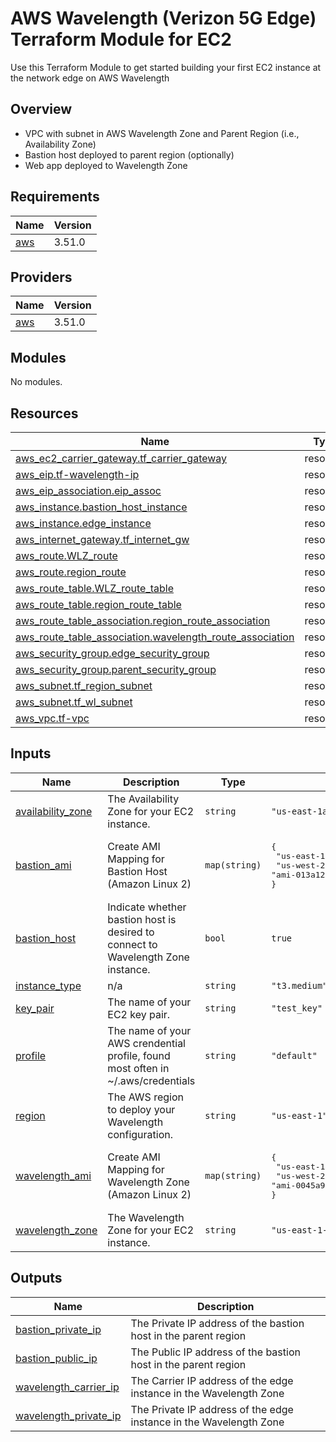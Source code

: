 # AWS Wavelength (Verizon 5G Edge) Terraform Module for EC2
Use this Terraform Module to get started building your first EC2 instance at the network edge on AWS Wavelength

## Overview
  - VPC with subnet in AWS Wavelength Zone and Parent Region (i.e., Availability Zone)
  - Bastion host deployed to parent region (optionally)
  - Web app deployed to Wavelength Zone

<!-- BEGIN_TF_DOCS -->
## Requirements

| Name | Version |
|------|---------|
| <a name="requirement_aws"></a> [aws](#requirement\_aws) | 3.51.0 |

## Providers

| Name | Version |
|------|---------|
| <a name="provider_aws"></a> [aws](#provider\_aws) | 3.51.0 |

## Modules

No modules.

## Resources

| Name | Type |
|------|------|
| [aws_ec2_carrier_gateway.tf_carrier_gateway](https://registry.terraform.io/providers/hashicorp/aws/3.51.0/docs/resources/ec2_carrier_gateway) | resource |
| [aws_eip.tf-wavelength-ip](https://registry.terraform.io/providers/hashicorp/aws/3.51.0/docs/resources/eip) | resource |
| [aws_eip_association.eip_assoc](https://registry.terraform.io/providers/hashicorp/aws/3.51.0/docs/resources/eip_association) | resource |
| [aws_instance.bastion_host_instance](https://registry.terraform.io/providers/hashicorp/aws/3.51.0/docs/resources/instance) | resource |
| [aws_instance.edge_instance](https://registry.terraform.io/providers/hashicorp/aws/3.51.0/docs/resources/instance) | resource |
| [aws_internet_gateway.tf_internet_gw](https://registry.terraform.io/providers/hashicorp/aws/3.51.0/docs/resources/internet_gateway) | resource |
| [aws_route.WLZ_route](https://registry.terraform.io/providers/hashicorp/aws/3.51.0/docs/resources/route) | resource |
| [aws_route.region_route](https://registry.terraform.io/providers/hashicorp/aws/3.51.0/docs/resources/route) | resource |
| [aws_route_table.WLZ_route_table](https://registry.terraform.io/providers/hashicorp/aws/3.51.0/docs/resources/route_table) | resource |
| [aws_route_table.region_route_table](https://registry.terraform.io/providers/hashicorp/aws/3.51.0/docs/resources/route_table) | resource |
| [aws_route_table_association.region_route_association](https://registry.terraform.io/providers/hashicorp/aws/3.51.0/docs/resources/route_table_association) | resource |
| [aws_route_table_association.wavelength_route_association](https://registry.terraform.io/providers/hashicorp/aws/3.51.0/docs/resources/route_table_association) | resource |
| [aws_security_group.edge_security_group](https://registry.terraform.io/providers/hashicorp/aws/3.51.0/docs/resources/security_group) | resource |
| [aws_security_group.parent_security_group](https://registry.terraform.io/providers/hashicorp/aws/3.51.0/docs/resources/security_group) | resource |
| [aws_subnet.tf_region_subnet](https://registry.terraform.io/providers/hashicorp/aws/3.51.0/docs/resources/subnet) | resource |
| [aws_subnet.tf_wl_subnet](https://registry.terraform.io/providers/hashicorp/aws/3.51.0/docs/resources/subnet) | resource |
| [aws_vpc.tf-vpc](https://registry.terraform.io/providers/hashicorp/aws/3.51.0/docs/resources/vpc) | resource |

## Inputs

| Name | Description | Type | Default | Required |
|------|-------------|------|---------|:--------:|
| <a name="input_availability_zone"></a> [availability\_zone](#input\_availability\_zone) | The Availability Zone for your EC2 instance. | `string` | `"us-east-1a"` | no |
| <a name="input_bastion_ami"></a> [bastion\_ami](#input\_bastion\_ami) | Create AMI Mapping for Bastion Host (Amazon Linux 2) | `map(string)` | <pre>{<br>  "us-east-1": "ami-02e136e904f3da870",<br>  "us-west-2": "ami-013a129d325529d4d"<br>}</pre> | no |
| <a name="input_bastion_host"></a> [bastion\_host](#input\_bastion\_host) | Indicate whether bastion host is desired to connect to Wavelength Zone instance. | `bool` | `true` | no |
| <a name="input_instance_type"></a> [instance\_type](#input\_instance\_type) | n/a | `string` | `"t3.medium"` | no |
| <a name="input_key_pair"></a> [key\_pair](#input\_key\_pair) | The name of your EC2 key pair. | `string` | `"test_key"` | no |
| <a name="input_profile"></a> [profile](#input\_profile) | The name of your AWS crendential profile, found most often in ~/.aws/credentials | `string` | `"default"` | no |
| <a name="input_region"></a> [region](#input\_region) | The AWS region to deploy your Wavelength configuration. | `string` | `"us-east-1"` | no |
| <a name="input_wavelength_ami"></a> [wavelength\_ami](#input\_wavelength\_ami) | Create AMI Mapping for Wavelength Zone (Amazon Linux 2) | `map(string)` | <pre>{<br>  "us-east-1": "ami-0fc7dad598dd37e11",<br>  "us-west-2": "ami-0045a9e5f2af86401"<br>}</pre> | no |
| <a name="input_wavelength_zone"></a> [wavelength\_zone](#input\_wavelength\_zone) | The Wavelength Zone for your EC2 instance. | `string` | `"us-east-1-wl1-bos-wlz-1"` | no |

## Outputs

| Name | Description |
|------|-------------|
| <a name="output_bastion_private_ip"></a> [bastion\_private\_ip](#output\_bastion\_private\_ip) | The Private IP address of the bastion host in the parent region |
| <a name="output_bastion_public_ip"></a> [bastion\_public\_ip](#output\_bastion\_public\_ip) | The Public IP address of the bastion host in the parent region |
| <a name="output_wavelength_carrier_ip"></a> [wavelength\_carrier\_ip](#output\_wavelength\_carrier\_ip) | The Carrier IP address of the edge instance in the Wavelength Zone |
| <a name="output_wavelength_private_ip"></a> [wavelength\_private\_ip](#output\_wavelength\_private\_ip) | The Private IP address of the edge instance in the Wavelength Zone |
<!-- END_TF_DOCS -->
